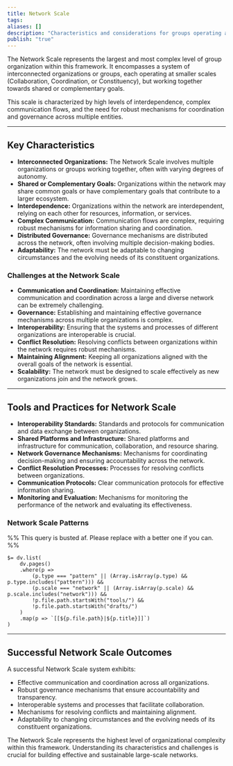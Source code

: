 ```yaml
---
title: Network Scale
tags: 
aliases: []
description: "Characteristics and considerations for groups operating at the Network Scale."
publish: "true"
---
```


The Network Scale represents the largest and most complex level of group organization within this framework.  It encompasses a system of interconnected organizations or groups, each operating at smaller scales (Collaboration, Coordination, or Constituency), but working together towards shared or complementary goals. 

This scale is characterized by high levels of interdependence, complex communication flows, and the need for robust mechanisms for coordination and governance across multiple entities.

---

## Key Characteristics

* **Interconnected Organizations:**  The Network Scale involves multiple organizations or groups working together, often with varying degrees of autonomy.
* **Shared or Complementary Goals:**  Organizations within the network may share common goals or have complementary goals that contribute to a larger ecosystem.
* **Interdependence:**  Organizations within the network are interdependent, relying on each other for resources, information, or services.
* **Complex Communication:**  Communication flows are complex, requiring robust mechanisms for information sharing and coordination.
* **Distributed Governance:**  Governance mechanisms are distributed across the network, often involving multiple decision-making bodies.
* **Adaptability:**  The network must be adaptable to changing circumstances and the evolving needs of its constituent organizations.

### Challenges at the Network Scale

* **Communication and Coordination:**  Maintaining effective communication and coordination across a large and diverse network can be extremely challenging.
* **Governance:**  Establishing and maintaining effective governance mechanisms across multiple organizations is complex.
* **Interoperability:**  Ensuring that the systems and processes of different organizations are interoperable is crucial.
* **Conflict Resolution:**  Resolving conflicts between organizations within the network requires robust mechanisms.
* **Maintaining Alignment:**  Keeping all organizations aligned with the overall goals of the network is essential.
* **Scalability:**  The network must be designed to scale effectively as new organizations join and the network grows.

---

## Tools and Practices for Network Scale

* **Interoperability Standards:**  Standards and protocols for communication and data exchange between organizations.
* **Shared Platforms and Infrastructure:**  Shared platforms and infrastructure for communication, collaboration, and resource sharing.
* **Network Governance Mechanisms:**  Mechanisms for coordinating decision-making and ensuring accountability across the network.
* **Conflict Resolution Processes:**  Processes for resolving conflicts between organizations.
* **Communication Protocols:**  Clear communication protocols for effective information sharing.
* **Monitoring and Evaluation:**  Mechanisms for monitoring the performance of the network and evaluating its effectiveness.

### Network Scale Patterns

%% This query is busted af. Please replace with a better one if you can.  %%
```
$= dv.list(
    dv.pages()
    .where(p => 
        (p.type === "pattern" || (Array.isArray(p.type) && p.type.includes("pattern"))) &&
        (p.scale === "network" || (Array.isArray(p.scale) && p.scale.includes("network"))) &&
        !p.file.path.startsWith("tools/") &&
        !p.file.path.startsWith("drafts/")
    )
    .map(p => `[[${p.file.path}|${p.title}]]`)
)
```

---

## Successful Network Scale Outcomes

A successful Network Scale system exhibits:

* Effective communication and coordination across all organizations.
* Robust governance mechanisms that ensure accountability and transparency.
* Interoperable systems and processes that facilitate collaboration.
* Mechanisms for resolving conflicts and maintaining alignment.
* Adaptability to changing circumstances and the evolving needs of its constituent organizations.

The Network Scale represents the highest level of organizational complexity within this framework.  Understanding its characteristics and challenges is crucial for building effective and sustainable large-scale networks.